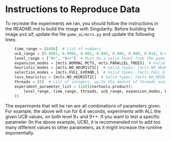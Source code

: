 # Instructions to Reproduce Data
To recreate the experiments we ran, you should follow the instructions in the README.md to build the image with Singularity.
Before building the image pvz.sif, update the file `game_ai/mcts.py` and update the following lines:

```python
    time_range = [6400]  # List of numbers
    ucb_range = [0.0001, 0.0005, 0.001, 0.004, 0.006, 0.008, 0.016, 0.064, 0.256]  # List of numbers
    level_range = ["9+", "9++"]  # Must be a valid level from the game_ai/data/levels.json file
    expansion_modes = [mcts.NORMAL_MCTS, mcts.PARALLEL_TREES]  # Valid types: [mcts.NORMAL_MCTS, mcts.MAX_NODE, mcts.PARALLEL_TREES]
    heuristic_modes = [mcts.NO_HEURISTIC]  # Valid types: [mcts.NO_HEURISTIC, mcts.HEURISTIC_SELECT]
    selection_modes = [mcts.FULL_EXPAND,]  # Valid types: [mcts.FULL_EXPAND, mcts.SQUARE_RATIO]
    loss_heuristic = [mcts.NO_HEURISTIC]  # Valid types: [mcts.NO_HEURISTIC, mcts.FRAME_HEURISTIC mcts.TOTAL_PLANT_COST_HEURISTIC, mcts.TOTAL_ZOMBIE_HP_HEURISTIC, mcts.ZOMBIES_LEFT_TO_SPAWN_HEURISTIC]
    threads = [8]  # List of integers, up to the amount of threads available
    experiment_parameter_list = list(itertools.product(\
        level_range, time_range, threads, ucb_range, expansion_modes, heuristic_modes, selection_modes, loss_heuristic
    ))

```
The experiments that will be ran are all combinations of parameters given.
For example, the above will run for 6.4 seconds, experiments with ALL the given UCB values, on both level 9+ and 9++.
If you want to test a specific parameter (In the above example, UCB), it is recommended not to add too many different values to other parameters, as it might increase the runtime exponentially.